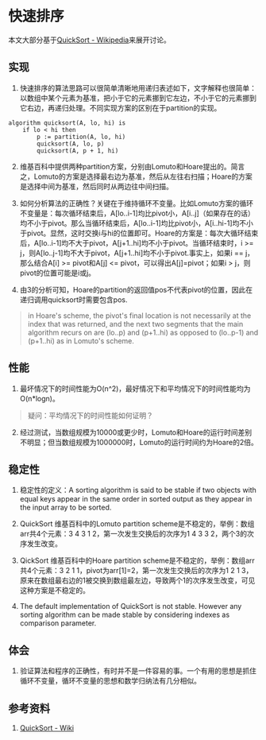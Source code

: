 # 快速排序

本文大部分基于[QuickSort - Wikipedia](https://en.wikipedia.org/wiki/Quicksort)来展开讨论。

## 实现

1. 快速排序的算法思路可以很简单清晰地用递归表述如下，文字解释也很简单：以数组中某个元素为基准，把小于它的元素挪到它左边，不小于它的元素挪到它右边，再递归处理。不同实现方案的区别在于partition的实现。
```
algorithm quicksort(A, lo, hi) is
    if lo < hi then
        p := partition(A, lo, hi)
        quicksort(A, lo, p)
        quicksort(A, p + 1, hi)
```

2. 维基百科中提供两种partition方案，分别由Lomuto和Hoare提出的。简言之，Lomuto的方案是选择最右边为基准，然后从左往右扫描；Hoare的方案是选择中间为基准，然后同时从两边往中间扫描。

3. 如何分析算法的正确性？关键在于维持循环不变量。比如Lomuto方案的循环不变量是：每次循环结束后，A[lo..i-1]均比pivot小，A[i..j]（如果存在的话）均不小于pivot。那么当循环结束后，A[lo..i-1]均比pivot小，A[i..hi-1]均不小于pivot。显然，这时交换i与hi的位置即可。Hoare的方案是：每次大循环结束后，A[lo..i-1]均不大于pivot，A[j+1..hi]均不小于pivot。当循环结束时，i >= j，则A[lo..j-1]均不大于pivot，A[j+1..hi]均不小于pivot.事实上，如果i == j，那么结合A[i] >= pivot和A[j] <= pivot，可以得出A[j]=pivot；如果i > j，则pivot的位置可能是i或j。

4. 由3的分析可知，Hoare的partition的返回值pos不代表pivot的位置，因此在递归调用quicksort时需要包含pos.
> in Hoare's scheme, the pivot's final location is not necessarily at the index that was returned, and the next two segments that the main algorithm recurs on are (lo..p) and (p+1..hi) as opposed to (lo..p-1) and (p+1..hi) as in Lomuto's scheme.

## 性能

1. 最坏情况下的时间性能为O(n^2)，最好情况下和平均情况下的时间性能均为O(n\*logn)。

> 疑问：平均情况下的时间性能如何证明？

2. 经过测试，当数组规模为10000或更少时，Lomuto和Hoare的运行时间差别不明显；但当数组规模为1000000时，Lomuto的运行时间约为Hoare的2倍。

## 稳定性

1. 稳定性的定义：A sorting algorithm is said to be stable if two objects with equal keys appear in the same order in sorted output as they appear in the input array to be sorted.

2. QuickSort 维基百科中的Lomuto partition scheme是不稳定的，举例：数组arr共4个元素：3 4 3 1 2，第一次发生交换后的次序为1 4 3 3 2，两个3的次序发生改变。

3. QickSort 维基百科中的Hoare partition scheme是不稳定的，举例：数组arr共4个元素：3 2 1 1，pivot为arr[1]=2，第一次发生交换后的次序为1 2 1 3，原来在数组最右边的1被交换到数组最左边，导致两个1的次序发生改变，可见这种方案是不稳定的。

4. The default implementation of QuickSort is not stable. However any sorting algorithm can be made stable by considering indexes as comparison parameter.

## 体会

1. 验证算法和程序的正确性，有时并不是一件容易的事。一个有用的思想是抓住循环不变量，循环不变量的思想和数学归纳法有几分相似。

## 参考资料
1. [QuickSort - Wiki](https://en.wikipedia.org/wiki/Quicksort)
